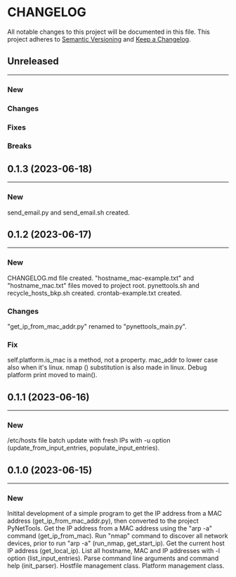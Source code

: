 # CHANGELOG

All notable changes to this project will be documented in this file.
This project adheres to [Semantic Versioning](http://semver.org/) and [Keep a Changelog](http://keepachangelog.com/).



## Unreleased
---

### New

### Changes

### Fixes

### Breaks


## 0.1.3 (2023-06-18)
---

### New
send_email.py and send_email.sh created.


## 0.1.2 (2023-06-17)
---

### New
CHANGELOG.md file created.
"hostname_mac-example.txt" and "hostname_mac.txt" files moved to project root.
pynettools.sh and recycle_hosts_bkp.sh created.
crontab-example.txt created.

### Changes
"get_ip_from_mac_addr.py" renamed to "pynettools_main.py".

### Fix
self.platform.is_mac is a method, not a property.
mac_addr to lower case also when it's linux.
nmap () substitution is also made in linux.
Debug platform print moved to main().


## 0.1.1 (2023-06-16)
---

### New
/etc/hosts file batch update with fresh IPs with -u option (update_from_input_entries, populate_input_entries).


## 0.1.0 (2023-06-15)
---

### New
Initital development of a simple program to get the IP address from a MAC address (get_ip_from_mac_addr.py), then converted to the project PyNetTools.
Get the IP address from a MAC address using the "arp -a" command (get_ip_from_mac).
Run "nmap" command to discover all network devices, prior to run "arp -a" (run_nmap, get_start_ip).
Get the current host IP address (get_local_ip).
List all hostname, MAC and IP addresses with -l option (list_input_entries).
Parse command line arguments and command help (init_parser).
Hostfile management class.
Platform management class.
